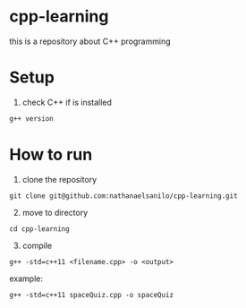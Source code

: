 # cpp-learning

this is a repository about C++ programming

# Setup

1. check C++ if is installed

```bash
g++ version
```

# How to run

1. clone the repository

```
git clone git@github.com:nathanaelsanilo/cpp-learning.git
```

2. move to directory

```
cd cpp-learning
```

3. compile

```
g++ -std=c++11 <filename.cpp> -o <output>
```

example:

```
g++ -std=c++11 spaceQuiz.cpp -o spaceQuiz
```

